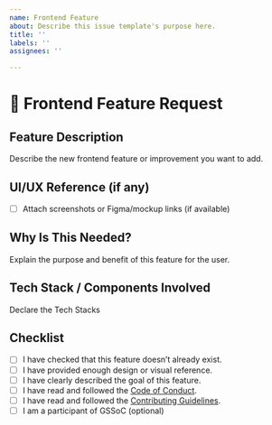 ```yaml
---
name: Frontend Feature
about: Describe this issue template's purpose here.
title: ''
labels: ''
assignees: ''

---
```


# 🎨 Frontend Feature Request

## Feature Description

Describe the new frontend feature or improvement you want to add.

## UI/UX Reference (if any)

- [ ] Attach screenshots or Figma/mockup links (if available)

## Why Is This Needed?

Explain the purpose and benefit of this feature for the user.

## Tech Stack / Components Involved

Declare the Tech Stacks

## Checklist

- [ ] I have checked that this feature doesn’t already exist.
- [ ] I have provided enough design or visual reference.
- [ ] I have clearly described the goal of this feature.
- [ ] I have read and followed the [Code of Conduct](../CODE_OF_CONDUCT.md).
- [ ] I have read and followed the [Contributing Guidelines](../CONTRIBUTING.md).
- [ ] I am a participant of GSSoC (optional)

